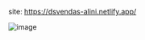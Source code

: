 site: https://dsvendas-alini.netlify.app/

![image](https://user-images.githubusercontent.com/39836645/132410738-0c0daf88-7cce-479e-809b-ae41839424ea.png)
